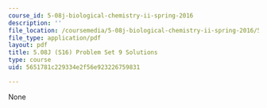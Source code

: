 ```yaml
---
course_id: 5-08j-biological-chemistry-ii-spring-2016
description: ''
file_location: /coursemedia/5-08j-biological-chemistry-ii-spring-2016/5651781c229334e2f56e923226759831_MIT5_08jS16ps9_soln.pdf
file_type: application/pdf
layout: pdf
title: 5.08J (S16) Problem Set 9 Solutions
type: course
uid: 5651781c229334e2f56e923226759831

---
```

None